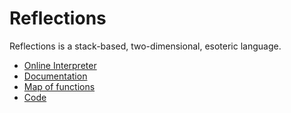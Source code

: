 # Reflections

Reflections is a stack-based, two-dimensional, esoteric language.
* [Online Interpreter](https://thewastl.github.io/Reflections/reflections.html)
* [Documentation](https://github.com/TheWastl/Reflections/wiki)<!--* [Chat](https://chat.stackexchange.com/rooms/74079/reflections) on [StackExchange](https://stackexchange.com/)-->
* [Map of functions](https://thewastl.github.io/Reflections/field.html)
* [Code](https://github.com/TheWastl/Reflections)
